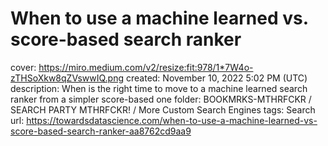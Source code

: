 # When to use a machine learned vs. score-based search ranker

cover: https://miro.medium.com/v2/resize:fit:978/1*7W4o-zTHSoXkw8qZVswwIQ.png
created: November 10, 2022 5:02 PM (UTC)
description: When is the right time to move to a machine learned search ranker from a simpler score-based one
folder: BOOKMRKS-MTHRFCKR / SEARCH PARTY MTHRFCKR! / More Custom Search Engines
tags: Search
url: https://towardsdatascience.com/when-to-use-a-machine-learned-vs-score-based-search-ranker-aa8762cd9aa9